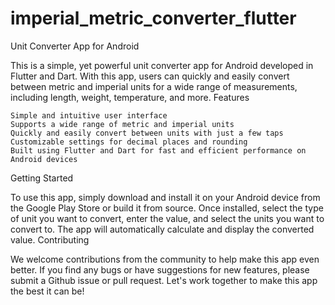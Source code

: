 # imperial_metric_converter_flutter
Unit Converter App for Android

This is a simple, yet powerful unit converter app for Android developed in Flutter and Dart. With this app, users can quickly and easily convert between metric and imperial units for a wide range of measurements, including length, weight, temperature, and more.
Features

    Simple and intuitive user interface
    Supports a wide range of metric and imperial units
    Quickly and easily convert between units with just a few taps
    Customizable settings for decimal places and rounding
    Built using Flutter and Dart for fast and efficient performance on Android devices

Getting Started

To use this app, simply download and install it on your Android device from the Google Play Store or build it from source. Once installed, select the type of unit you want to convert, enter the value, and select the units you want to convert to. The app will automatically calculate and display the converted value.
Contributing

We welcome contributions from the community to help make this app even better. If you find any bugs or have suggestions for new features, please submit a Github issue or pull request. Let's work together to make this app the best it can be!
